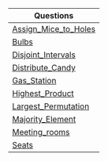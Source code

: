 | Questions |
| - |
| [Assign_Mice_to_Holes](https://github.com/XXDIL/IB-Prep/tree/main/Greedy/Assign_Mice_to_Holes.cpp) |
| [Bulbs](https://github.com/XXDIL/IB-Prep/tree/main/Greedy/Bulbs.cpp) |
| [Disjoint_Intervals](https://github.com/XXDIL/IB-Prep/tree/main/Greedy/Disjoint_Intervals.cpp) |
| [Distribute_Candy](https://github.com/XXDIL/IB-Prep/tree/main/Greedy/Distribute_Candy.cpp) |
| [Gas_Station](https://github.com/XXDIL/IB-Prep/tree/main/Greedy/Gas_Station.cpp) |
| [Highest_Product](https://github.com/XXDIL/IB-Prep/tree/main/Greedy/Highest_Product.cpp) |
| [Largest_Permutation](https://github.com/XXDIL/IB-Prep/tree/main/Greedy/Largest_Permutation.cpp) |
| [Majority_Element](https://github.com/XXDIL/IB-Prep/tree/main/Greedy/Majority_Element.cpp) |
| [Meeting_rooms](https://github.com/XXDIL/IB-Prep/tree/main/Greedy/Meeting_rooms.cpp) |
| [Seats](https://github.com/XXDIL/IB-Prep/tree/main/Greedy/Seats.cpp) |
